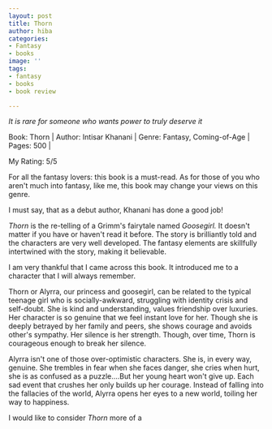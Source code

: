 ```yaml
---
layout: post
title: Thorn
author: hiba
categories:
- Fantasy
- books
image: ''
tags:
- fantasy
- books
- book review

---
```

_It is rare for someone who wants power to truly deserve it_

Book: Thorn | Author: Intisar Khanani | Genre: Fantasy, Coming-of-Age | Pages: 500 |

My Rating: 5/5

For all the fantasy lovers: this book is a must-read. As for those of you who aren't much into fantasy, like me, this book may change your views on this genre.

I must say, that as a debut author, Khanani has done a good job!

_Thorn_ is the re-telling of a Grimm's fairytale named _Goosegirl._ It doesn't matter if you have or haven't read it before. The story is brilliantly told and the characters are very well developed. The fantasy elements are skillfully intertwined with the story, making it believable. 

I am very thankful that I came across this book. It introduced me to a character that I will always remember. 

Thorn or Alyrra, our princess and goosegirl, can be related to the typical teenage girl who is socially-awkward, struggling with identity crisis and self-doubt. She is kind and understanding, values friendship over luxuries. Her character is so genuine that we feel instant love for her. Though she is deeply betrayed by her family and peers, she shows courage and avoids other's sympathy. Her silence is her strength. Though, over time, Thorn is courageous enough to break her silence.

Alyrra isn't one of those over-optimistic characters. She is, in every way, genuine. She trembles in fear when she faces danger, she cries when hurt, she is as confused as a puzzle....But her young heart won't give up. Each sad event that crushes her only builds up her courage. Instead of falling into the fallacies of the world, Alyrra opens her eyes to a new world, toiling her way to happiness. 

I would like to consider _Thorn_ more of a 